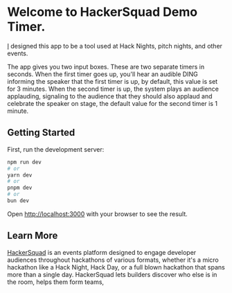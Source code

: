 # Welcome to HackerSquad Demo Timer.

[I](https://linkedin.com/in/itsajchan) designed this app to be a tool used at Hack Nights, pitch nights, and other events.

The app gives you two input boxes. These are two separate timers in seconds. When the first timer goes up, you'll hear an audible DING informing the speaker that the first timer is up, by default, this value is set for 3 minutes. When the second timer is up, the system plays an audience applauding, signaling to the audience that they should also applaud and celebrate the speaker on stage, the default value for the second timer is 1 minute.

## Getting Started 

First, run the development server:

```bash
npm run dev
# or
yarn dev
# or
pnpm dev
# or
bun dev
```

Open [http://localhost:3000](http://localhost:3000) with your browser to see the result.


## Learn More

[HackerSquad](https://hackersquad.io) is an events platform designed to engage developer audiences throughout hackathons of various formats, whether it's a micro hackathon like a Hack Night, Hack Day, or a full blown hackathon that spans more than a single day. HackerSquad lets builders discover who else is in the room, helps them form teams, 

